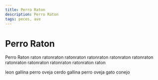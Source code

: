 ```yaml
---
title: Perro Raton
description: Perro Raton
tags: peces, ave
---
```


# Perro Raton

Perro Raton raton ratonraton ratonraton ratonraton ratonraton ratonraton ratonraton ratonraton ratonraton ratonraton raton

leon gallina perro oveja cerdo gallina perro oveja gato conejo